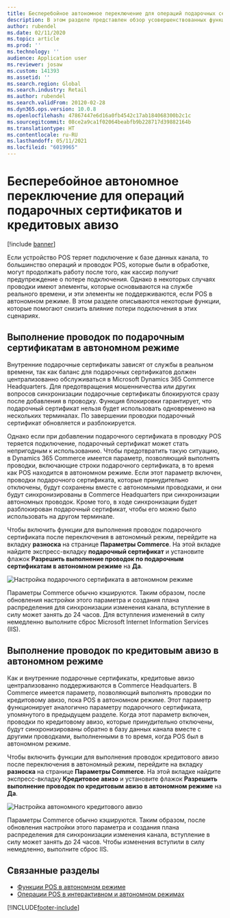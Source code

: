 ```yaml
---
title: Бесперебойное автономное переключение для операций подарочных сертификатов и кредитовых авизо
description: В этом разделе представлен обзор усовершенствованных функций бесперебойное автономное переключение для работы с отдельными типами платежей.
author: rubendel
ms.date: 02/11/2020
ms.topic: article
ms.prod: ''
ms.technology: ''
audience: Application user
ms.reviewer: josaw
ms.custom: 141393
ms.assetid: ''
ms.search.region: Global
ms.search.industry: Retail
ms.author: rubendel
ms.search.validFrom: 20120-02-28
ms.dyn365.ops.version: 10.0.8
ms.openlocfilehash: 47867447e6d16a0fb4542c17ab184068300b2c1c
ms.sourcegitcommit: 08ce2a9ca1f02064beabfb9b228717d39882164b
ms.translationtype: HT
ms.contentlocale: ru-RU
ms.lasthandoff: 05/11/2021
ms.locfileid: "6019965"
---
```

# <a name="seamless-offline-switch-for-gift-card-and-credit-memo-operations"></a>Бесперебойное автономное переключение для операций подарочных сертификатов и кредитовых авизо

[!include [banner](../includes/banner.md)]

Если устройство POS теряет подключение к базе данных канала, то большинство операций и проводок POS, которые были в обработке, могут продолжать работу после того, как кассир получит предупреждение о потере подключения. Однако в некоторых случаях проводки имеют элементы, которые основываются на службе реального времени, и эти элементы не поддерживаются, если POS в автономном режиме. В этом разделе описываются некоторые функции, которые помогают снизить влияние потери подключения в этих сценариях.

## <a name="completing-gift-card-transactions-in-offline-mode"></a>Выполнение проводок по подарочным сертификатам в автономном режиме

Внутренние подарочные сертификаты зависят от службы в реальном времени, так как баланс для подарочных сертификатов должен централизованно обслуживаться в Microsoft Dynamics 365 Commerce Headquarters. Для предотвращения мошенничества или других вопросов синхронизации подарочные сертификаты блокируются сразу после добавления в проводку. Функция блокировки гарантирует, что подарочный сертификат нельзя будет использовать одновременно на нескольких терминалах. По завершении проводки подарочный сертификат обновляется и разблокируется.

Однако если при добавлении подарочного сертификата в проводку POS теряется подключение, подарочный сертификат может стать непригодным к использованию. Чтобы предотвратить такую ситуацию, в Dynamics 365 Commerce имеется параметр, позволяющий выполнять проводки, включающие строки подарочного сертификата, в то время как POS находится в автономном режиме. Если этот параметр включен, проводки подарочного сертификата, которые принудительно отключены, будут сохранены вместе с автономными проводками, и они будут синхронизированы в Commerce Headquarters при синхронизации автономных проводок. Кроме того, в ходе синхронизации будет разблокирован подарочный сертификат, чтобы его можно было использовать на другом терминале.

Чтобы включить функции для выполнения проводок подарочного сертификата после переключения в автономный режим, перейдите на вкладку **разноска** на странице **Параметры Commerce**. На этой вкладке найдите экспресс-вкладку **подарочный сертификат** и установите флажок **Разрешить выполнение проводок по подарочным сертификатам в автономном режиме** на **Да**.

![Настройка подарочного сертификата в автономном режиме](../media/gift.png)

Параметры Commerce обычно кэшируются. Таким образом, после обновления настройки этого параметра и создания плана распределения для синхронизации изменения канала, вступление в силу может занять до 24 часов. Для вступления изменений в силу немедленно выполните сброс Microsoft Internet Information Services (IIS).

## <a name="completing-credit-memo-transactions-in-offline-mode"></a>Выполнение проводок по кредитовым авизо в автономном режиме

Как и внутренние подарочные сертификаты, кредитовые авизо централизованно поддерживаются в Commerce Headquarters. В Commerce имеется параметр, позволяющий выполнять проводки по кредитовому авизо, пока POS в автономном режиме. Этот параметр функционирует аналогично параметру подарочного сертификата, упомянутого в предыдущем разделе. Когда этот параметр включен, проводки по кредитовому авизо, которые принудительно отключены, будут синхронизированы обратно в базу данных канала вместе с другими проводками, выполненными в то время, когда POS был в автономном режиме.

Чтобы включить функции для выполнения проводок кредитового авизо после переключения в автономный режим, перейдите на вкладку **разноска** на странице **Параметры Commerce**. На этой вкладке найдите экспресс-вкладку **Кредитовое авизо** и установите флажок **Разрешить выполнение проводок по кредитовым авизо в автономном режиме** на **Да**.

![Настройка автономного кредитового авизо](../media/creditmemo.png)

Параметры Commerce обычно кэшируются. Таким образом, после обновления настройки этого параметра и создания плана распределения для синхронизации изменения канала, вступление в силу может занять до 24 часов. Чтобы изменения вступили в силу немедленно, выполните сброс IIS.

## <a name="related-topics"></a>Связанные разделы

- [Функции POS в автономном режиме](../pos-offline-functionality.md)
- [Операции POS в интерактивном и автономном режимах](../pos-operations.md)


[!INCLUDE[footer-include](../../includes/footer-banner.md)]